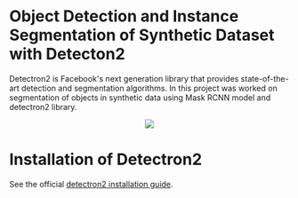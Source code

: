 # Object Detection and Instance Segmentation of Synthetic Dataset with Detecton2
Detectron2 is Facebook's next generation library that provides state-of-the-art detection and segmentation algorithms. In this project was worked on segmentation of objects in synthetic data using Mask RCNN model and detectron2 library.

<div align="center">
  <img src="https://user-images.githubusercontent.com/1381301/66535560-d3422200-eace-11e9-9123-5535d469db19.png"/>
</div>

# Installation of Detectron2
See the official [detectron2 installation guide](https://github.com/facebookresearch/detectron2/blob/master/INSTALL.md).
